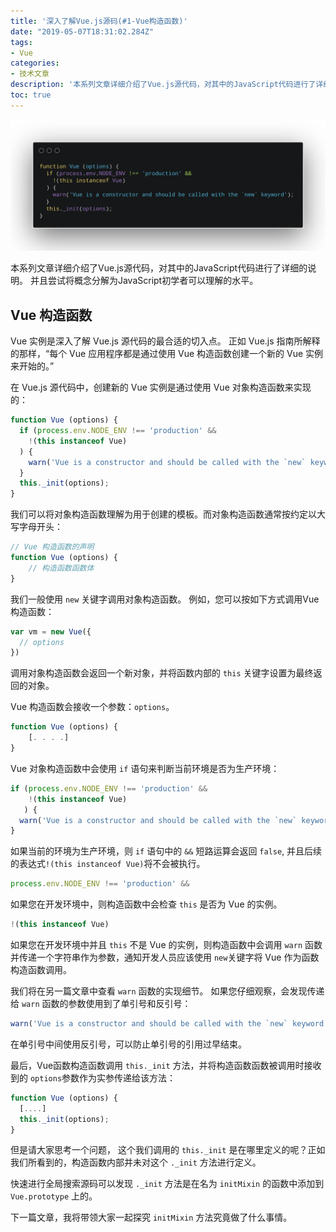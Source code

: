 ```yaml
---
title: '深入了解Vue.js源码(#1-Vue构造函数)'
date: "2019-05-07T18:31:02.284Z"
tags:
- Vue
categories:
- 技术文章
description: '本系列文章详细介绍了Vue.js源代码，对其中的JavaScript代码进行了详细的说明。 并且尝试将概念分解为JavaScript初学者可以理解的水平。' 
toc: true
---
```


![](https://raw.githubusercontent.com/w1zd/image-hosting/main/img/2022/05/10/11-42-38-5f75fb98c1e274b008e1820cfe81599d-vue-constructor-fdc04a.png)

本系列文章详细介绍了Vue.js源代码，对其中的JavaScript代码进行了详细的说明。 并且尝试将概念分解为JavaScript初学者可以理解的水平。

## Vue 构造函数

 Vue 实例是深入了解 Vue.js 源代码的最合适的切入点。 正如 Vue.js 指南所解释的那样，“每个 Vue 应用程序都是通过使用 Vue 构造函数创建一个新的 Vue 实例来开始的。”



在 Vue.js 源代码中，创建新的 Vue 实例是通过使用 Vue 对象构造函数来实现的：

```javascript
function Vue (options) {
  if (process.env.NODE_ENV !== 'production' &&
    !(this instanceof Vue)
  ) {
    warn('Vue is a constructor and should be called with the `new` keyword');
  }
  this._init(options);
}
```

我们可以将对象构造函数理解为用于创建的模板。而对象构造函数通常按约定以大写字母开头：

```javascript
// Vue 构造函数的声明
function Vue (options) {
	// 构造函数函数体
}
```

我们一般使用 `new` 关键字调用对象构造函数。 例如，您可以按如下方式调用Vue构造函数：

```javascript
var vm = new Vue({
  // options
})
```

调用对象构造函数会返回一个新对象，并将函数内部的 `this` 关键字设置为最终返回的对象。

Vue 构造函数会接收一个参数：`options`。

```javascript
function Vue (options) {
	[. . . .]
}
```

Vue 对象构造函数中会使用 `if` 语句来判断当前环境是否为生产环境：

```javascript
if (process.env.NODE_ENV !== 'production' &&
    !(this instanceof Vue)
   ) {
  warn('Vue is a constructor and should be called with the `new` keyword');
}
```

如果当前的环境为生产环境，则 `if` 语句中的 `&&` 短路运算会返回 `false`, 并且后续的表达式`!(this instanceof Vue)`将不会被执行。

```javascript
process.env.NODE_ENV !== 'production' &&
```

如果您在开发环境中，则构造函数中会检查 `this` 是否为 Vue 的实例。

```javascript
!(this instanceof Vue)
```

如果您在开发环境中并且 `this` 不是 Vue 的实例，则构造函数中会调用 `warn` 函数并传递一个字符串作为参数，通知开发人员应该使用 `new`关键字将 Vue 作为函数构造函数调用。



我们将在另一篇文章中查看 `warn` 函数的实现细节。 如果您仔细观察，会发现传递给 `warn` 函数的参数使用到了单引号和反引号：

```javascript
warn('Vue is a constructor and should be called with the `new` keyword');
```

在单引号中间使用反引号，可以防止单引号的引用过早结束。

最后，Vue函数构造函数调用 `this._init` 方法，并将构造函数函数被调用时接收到的 `options`参数作为实参传递给该方法：

```javascript
function Vue (options) {
  [....]
  this._init(options);
}
```

但是请大家思考一个问题， 这个我们调用的 `this._init` 是在哪里定义的呢？正如我们所看到的，构造函数内部并未对这个 `._init` 方法进行定义。

快速进行全局搜索源码可以发现 `._init` 方法是在名为 `initMixin` 的函数中添加到 `Vue.prototype` 上的。

下一篇文章，我将带领大家一起探究 `initMixin` 方法究竟做了什么事情。
